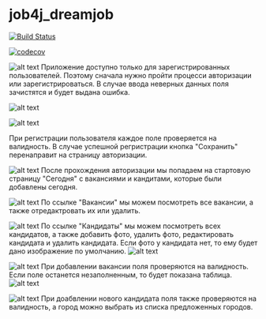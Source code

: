 # job4j_dreamjob

[![Build Status](https://app.travis-ci.com/lanasergeeva/job4j_dreamjob.svg?branch=master)](https://app.travis-ci.com/lanasergeeva/job4j_dreamjob)

[![codecov](https://codecov.io/gh/lanasergeeva/job4j_dreamjob/branch/master/graph/badge.svg?token=B7WQ471USN)](https://codecov.io/gh/lanasergeeva/job4j_dreamjob)

![alt text](C:\projects\mvn_project\job4j_dreamjob\src\main\java\dream\img\log1.jpg)
Приложение доступно только для зарегистрированных пользователей. Поэтому сначала нужно пройти процесси авторизации или зарегистрироваться.
В случае ввода неверных данных поля зачистятся и будет выдана ошибка.

![alt text](C:\projects\mvn_project\job4j_dreamjob\src\main\java\dream\img\valauth.jpg)

![alt text](C:\projects\mvn_project\job4j_dreamjob\src\main\java\dream\img\auth1.jpg)

При регистрации пользователя каждое поле проверяется на валидность. 
В случае успешной регристрации кнопка "Сохранить" перенаправит на страницу авторизации.

![alt text](C:\projects\mvn_project\job4j_dreamjob\src\main\java\dream\img\today.jpg)
После прохождения авторизации мы попадаем на стартовую страницу "Сегодня" с вакансиями и кандитами, которые были добавлены сегодня.

![alt text](C:\projects\mvn_project\job4j_dreamjob\src\main\java\dream\img\job.jpg)
По ссылке "Вакансии" мы можем посмотреть все вакансии, а также отредактровать их или удалить. 

![alt text](C:\projects\mvn_project\job4j_dreamjob\src\main\java\dream\img\cand.jpg)
По ссылке "Кандидаты" мы можем посмотреть всех кандидатов, а также добавить фото, удалить фото, редактировать кандидата и удалить кандидата.
Если фото у кандидата нет, то ему будет дано изображение по умолчанию.
![alt text](C:\projects\mvn_project\job4j_dreamjob\src\main\java\dream\img\anon.jpg)

![alt text](C:\projects\mvn_project\job4j_dreamjob\src\main\java\dream\img\addjob.jpg)
При добавлении вакансии поля проверяются на валидность. Если поле останется незаполненным, 
то будет показана таблица.
![alt text](C:\projects\mvn_project\job4j_dreamjob\src\main\java\dream\img\valjob.jpg)


![alt text](C:\projects\mvn_project\job4j_dreamjob\src\main\java\dream\img\addcand.jpg)
При доабвлении нового кандидата поля также проверяются на валидность, а город можно выбрать из списка предложенных городов.

